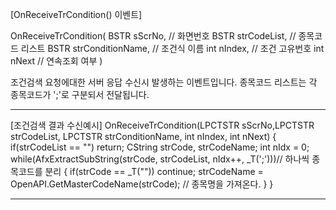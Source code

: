 
[OnReceiveTrCondition() 이벤트]

OnReceiveTrCondition(
BSTR sScrNo,    // 화면번호
BSTR strCodeList,   // 종목코드 리스트
BSTR strConditionName,    // 조건식 이름
int nIndex,   // 조건 고유번호
int nNext   // 연속조회 여부
)

조건검색 요청에대한 서버 응답 수신시 발생하는 이벤트입니다.
종목코드 리스트는 각 종목코드가 ';'로 구분되서 전달됩니다.


------------------------------------------------------------------------------------------------------------------------------------

[조건검색 결과 수신예시]
OnReceiveTrCondition(LPCTSTR sScrNo,LPCTSTR strCodeList, LPCTSTR strConditionName, int nIndex, int nNext)
{
    if(strCodeList == "") return;
    CString strCode, strCodeName;
    int   nIdx = 0;
    while(AfxExtractSubString(strCode, strCodeList, nIdx++, _T(';')))// 하나씩 종목코드를 분리
    {
        if(strCode == _T("")) continue;
        strCodeName = OpenAPI.GetMasterCodeName(strCode); // 종목명을 가져온다.
    }
}

------------------------------------------------------------------------------------------------------------------------------------
